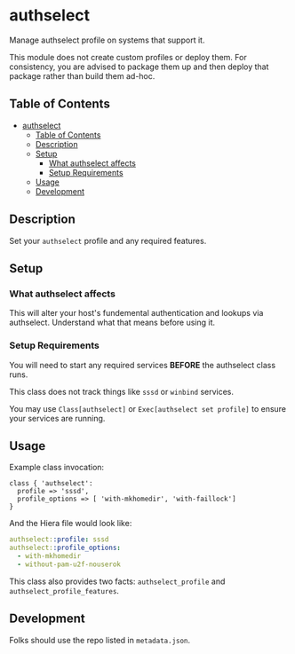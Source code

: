 # authselect

Manage authselect profile on systems that support it.

This module does not create custom profiles or deploy them.
For consistency, you are advised to package them up and then
deploy that package rather than build them ad-hoc.

## Table of Contents

- [authselect](#authselect)
  - [Table of Contents](#table-of-contents)
  - [Description](#description)
  - [Setup](#setup)
    - [What authselect affects](#what-authselect-affects)
    - [Setup Requirements](#setup-requirements)
  - [Usage](#usage)
  - [Development](#development)

## Description

Set your `authselect` profile and any required features.

## Setup

### What authselect affects

This will alter your host's fundemental authentication and lookups via authselect.
Understand what that means before using it.

### Setup Requirements

You will need to start any required services **BEFORE** the authselect class runs.

This class does not track things like `sssd` or `winbind` services.

You may use `Class[authselect]` or `Exec[authselect set profile]` to ensure your services are running.

## Usage

Example class invocation:

```puppet
class { 'authselect':
  profile => 'sssd',
  profile_options => [ 'with-mkhomedir', 'with-faillock']
}
```
And the Hiera file would look like:
```yaml
authselect::profile: sssd
authselect::profile_options:
  - with-mkhomedir
  - without-pam-u2f-nouserok
```

This class also provides two facts: `authselect_profile` and `authselect_profile_features`.

## Development

Folks should use the repo listed in `metadata.json`.
